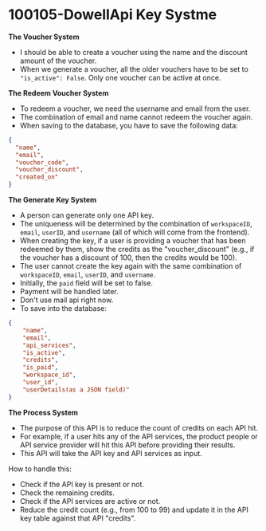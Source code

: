 # 100105-DowellApi Key Systme

**The Voucher System**

- I should be able to create a voucher using the name and the discount amount of the voucher.
- When we generate a voucher, all the older vouchers have to be set to `"is_active": False`. Only one voucher can be active at once.

**The Redeem Voucher System**

- To redeem a voucher, we need the username and email from the user.
- The combination of email and name cannot redeem the voucher again.
- When saving to the database, you have to save the following data:

```json
{
  "name",
  "email",
  "voucher_code",
  "voucher_discount",
  "created_on"
}
```

**The Generate Key System**

- A person can generate only one API key.
- The uniqueness will be determined by the combination of `workspaceID`, `email`, `userID`, and `username` (all of which will come from the frontend).
- When creating the key, if a user is providing a voucher that has been redeemed by them, show the credits as the "voucher_discount" (e.g., if the voucher has a discount of 100, then the credits would be 100).
- The user cannot create the key again with the same combination of `workspaceID`, `email`, `userID`, and `username`.
- Initially, the `paid` field will be set to false.
- Payment will be handled later.
- Don't use mail api right now.
- To save into the database:

```json
{
    "name",
    "email",
    "api_services",
    "is_active",
    "credits",
    "is_paid",
    "workspace_id",
    "user_id",
    "userDetails(as a JSON field)"
}
```

**The Process System**

- The purpose of this API is to reduce the count of credits on each API hit.
- For example, if a user hits any of the API services, the product people or API service provider will hit this API before providing their results.
- This API will take the API key and API services as input.

How to handle this:

- Check if the API key is present or not.
- Check the remaining credits.
- Check if the API services are active or not.
- Reduce the credit count (e.g., from 100 to 99) and update it in the API key table against that API "credits".
